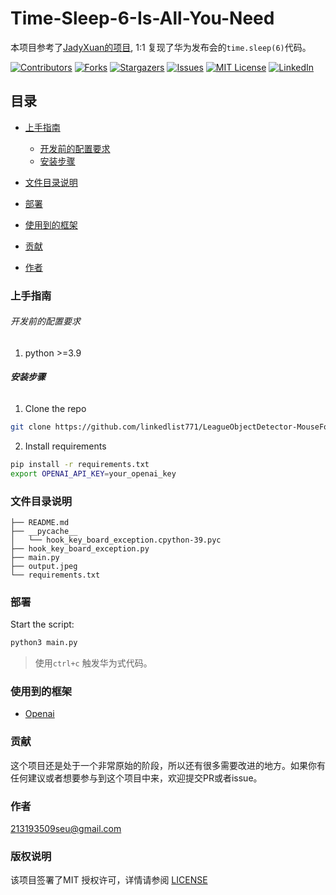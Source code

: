 # Time-Sleep-6-Is-All-You-Need

本项目参考了[JadyXuan的项目](https://github.com/JadyXuan/NTTS), 1:1 复现了华为发布会的`time.sleep(6)`代码。

<!-- PROJECT SHIELDS -->

[![Contributors][contributors-shield]][contributors-url]
[![Forks][forks-shield]][forks-url]
[![Stargazers][stars-shield]][stars-url]
[![Issues][issues-shield]][issues-url]
[![MIT License][license-shield]][license-url]
[![LinkedIn][linkedin-shield]][linkedin-url]

## 目录

- [上手指南](#上手指南)
  - [开发前的配置要求](#开发前的配置要求)
  - [安装步骤](#安装步骤)
- [文件目录说明](#文件目录说明)

- [部署](#部署)
- [使用到的框架](#使用到的框架)
- [贡献](#贡献)


- [作者](#作者)


### 上手指南

###### 开发前的配置要求

1. python >=3.9


###### **安装步骤**

1. Clone the repo

```sh
git clone https://github.com/linkedlist771/LeagueObjectDetector-MouseFollower.git
```

2. Install requirements

```bash
pip install -r requirements.txt
export OPENAI_API_KEY=your_openai_key
```



### 文件目录说明


```
├── README.md
├── __pycache__
│   └── hook_key_board_exception.cpython-39.pyc
├── hook_key_board_exception.py
├── main.py
├── output.jpeg
└── requirements.txt
```


### 部署

Start the script:
```bash
python3 main.py
```

> 使用`ctrl+c` 触发华为式代码。

### 使用到的框架

- [Openai](https://pytorch.org)


### 贡献

这个项目还是处于一个非常原始的阶段，所以还有很多需要改进的地方。如果你有任何建议或者想要参与到这个项目中来，欢迎提交PR或者issue。



### 作者

213193509seu@gmail.com


### 版权说明

该项目签署了MIT 授权许可，详情请参阅 [LICENSE](LICENSE)
<!-- links -->
[your-project-path]:shaojintian/Best_README_template
[contributors-shield]: https://img.shields.io/github/contributors/shaojintian/Best_README_template.svg?style=flat-square
[contributors-url]: https://github.com/shaojintian/Best_README_template/graphs/contributors
[forks-shield]: https://img.shields.io/github/forks/shaojintian/Best_README_template.svg?style=flat-square
[forks-url]: https://github.com/shaojintian/Best_README_template/network/members
[stars-shield]: https://img.shields.io/github/stars/shaojintian/Best_README_template.svg?style=flat-square
[stars-url]: https://github.com/shaojintian/Best_README_template/stargazers
[issues-shield]: https://img.shields.io/github/issues/shaojintian/Best_README_template.svg?style=flat-square
[issues-url]: https://img.shields.io/github/issues/shaojintian/Best_README_template.svg
[license-shield]: https://img.shields.io/github/license/shaojintian/Best_README_template.svg?style=flat-square
[license-url]: https://github.com/shaojintian/Best_README_template/blob/master/LICENSE.txt
[linkedin-shield]: https://img.shields.io/badge/-LinkedIn-black.svg?style=flat-square&logo=linkedin&colorB=555
[linkedin-url]: https://linkedin.com/in/shaojintian
